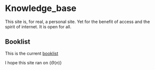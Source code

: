 # Knowledge_base
This site is, for real, a personal site. Yet for the benefit of access and the spirit of internet. It is open for all. 

## Booklist
This is the current [booklist](https://simon-mo.github.io/PKB/Booklist.html)

I hope this site ran on {$\Theta(n)$}
